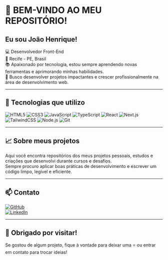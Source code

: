 # 👋 BEM-VINDO AO MEU REPOSITÓRIO!

## Eu sou João Henrique!

:computer: Desenvolvedor Front-End  
:house_with_garden: Recife - PE, Brasil  
:books: Apaixonado por tecnologia, estou sempre aprendendo novas ferramentas e aprimorando minhas habilidades.  
:rocket: Busco desenvolver projetos impactantes e crescer profissionalmente na área de desenvolvimento web.

---

## 🚀 Tecnologias que utilizo

![HTML5](https://img.shields.io/badge/-HTML5-E34F26?style=flat-square&logo=html5&logoColor=white)
![CSS3](https://img.shields.io/badge/-CSS3-1572B6?style=flat-square&logo=css3)
![JavaScript](https://img.shields.io/badge/-JavaScript-F7DF1E?style=flat-square&logo=javascript&logoColor=black)
![TypeScript](https://img.shields.io/badge/-TypeScript-3178C6?style=flat-square&logo=typescript&logoColor=white)
![React](https://img.shields.io/badge/-React-20232A?style=flat-square&logo=react)
![Next.js](https://img.shields.io/badge/-Next.js-000?style=flat-square&logo=next.js)
![TailwindCSS](https://img.shields.io/badge/-TailwindCSS-38B2AC?style=flat-square&logo=tailwind-css)
![Node.js](https://img.shields.io/badge/-Node.js-339933?style=flat-square&logo=node.js&logoColor=white)
![Git](https://img.shields.io/badge/-Git-F05032?style=flat-square&logo=git&logoColor=white)

---

## 📈 Sobre meus projetos

Aqui você encontra repositórios dos meus projetos pessoais, estudos e criações que desenvolvi durante cursos e desafios.  
Sempre procuro aplicar boas práticas de desenvolvimento e escrever um código limpo, legível e eficiente.

---

## 📫 Contato

[![GitHub](https://img.shields.io/badge/-GitHub-000?style=flat-square&logo=github&logoColor=white)](https://github.com/seu-usuario-aqui)  
[![LinkedIn](https://img.shields.io/badge/-LinkedIn-blue?style=flat-square&logo=linkedin&logoColor=white)](https://www.linkedin.com/in/seu-linkedin-aqui)  

---

## 💬 Obrigado por visitar!

Se gostou de algum projeto, fique à vontade para deixar uma ⭐ ou entrar em contato para trocar ideias!
